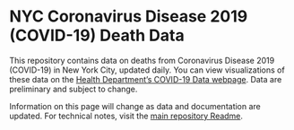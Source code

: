 # NYC Coronavirus Disease 2019 (COVID-19) Death Data  
This repository contains data on deaths from Coronavirus Disease 2019 (COVID-19) in New York City, updated daily. You can view visualizations of these data on the [Health Department’s COVID-19 Data webpage](https://www1.nyc.gov/site/doh/covid/covid-19-data.page). Data are preliminary and subject to change.   
 
Information on this page will change as data and documentation are updated. For technical notes, visit the [main repository Readme](https://github.com/nychealth/coronavirus-data/blob/master/README.md).